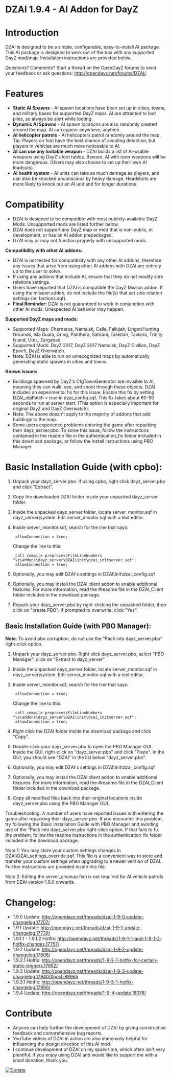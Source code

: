 DZAI 1.9.4 - AI Addon for DayZ
============


Introduction
============

DZAI is designed to be a simple, configurable, easy-to-install AI package. This AI package is designed to work out of the box with any supported DayZ mod/map. Installation instructions are provided below.

Questions? Comments? Start a thread on the OpenDayZ forums to send your feedback or ask questions: http://opendayz.net/forums/DZAI/.

Features
============

- <b>Static AI Spawns</b> - AI spawn locations have been set up in cities, towns, and military bases for supported DayZ maps. AI are attracted to loot piles, so always be alert while looting.
- <b>Dynamic AI Spawns</b> - AI spawn locations are also randomly created around the map. AI can appear anywhere, anytime.
- <b>AI helicopter patrols</b> - AI helicopters patrol randomly around the map. Tip: Players on foot have the best chance of avoiding detection, but players in vehicles are much more noticeable to AI.
- <b>AI can use any lootable weapon</b> - DZAI builds a list of AI-usable weapons using DayZ's loot tables. Beware, AI with rarer weapons will be more dangerous. (Users may also choose to set up their own AI loadouts).
- <b>AI health system</b> - AI units can take as much damage as players, and can also be knocked unconscious by heavy damage. Headshots are more likely to knock out an AI unit and for longer durations.

Compatibility
============

- DZAI is designed to be compatible with most publicly-available DayZ Mods. Unsupported mods are listed further below.
- DZAI does not support any DayZ map or mod that is non-public, in development, or has an AI addon prepackaged.
- DZAI may or may not function properly with unsupported mods.

<b>Compatibility with other AI addons:</b>

- DZAI is not tested for compatibility with any other AI addons, therefore any issues that arise from using other AI addons with DZAI are entirely up to the user to solve.
- If using any addons that include AI, ensure that they do not modify side relations settings.
- Users have reported that DZAI is compatible the DayZ Misson addon. If using the mission addon, do not include the file(s) that set side relation settings (ie: factions.sqf).
- <b>Final Reminder:</b> DZAI is not guaranteed to work in conjunction with other AI mods. Unexpected AI behavior may happen.

<b>Supported DayZ maps and mods:</b>

- Supported Maps: Chernarus, Namalsk, Celle, Fallujah, Lingor/Hunting Grounds, Isla Duala, Oring, Panthera, Sahrani, Takistan, Taviana, Trinity Island, Utes, Zargabad.
- Supported Mods: DayZ 2017, DayZ 2017 Namalsk, DayZ Civilian, DayZ Epoch, DayZ Overwatch.
- Note: DZAI is able to run on unrecognized maps by automatically generating static spawns in cities and towns.

<b>Known Issues:</b>

- Buildings spawned by DayZ's CfgTownGenerator are invisible to AI, meaning they can walk, see, and shoot through these objects. DZAI includes an experimental fix for this issue. Enable this fix by setting DZAI_objPatch = true in dzai_config.sqf. This fix takes about 60-90 seconds to run at server start. (This option is especially important for original DayZ and DayZ Overwatch).
- Note: The above doesn't apply to the majority of addons that add buildings to the map.
- Some users experience problems entering the game after repacking their dayz_server.pbo. To solve this issue, follow the instructions contained in the readme file in the authentication_fix folder included in this download package, or follow the install instructions
using PBO Manager.

Basic Installation Guide (with cpbo):
============

1. Unpack your dayz_server.pbo. If using cpbo, right click dayz_server.pbo and click "Extract".
2. Copy the downloaded DZAI folder inside your unpacked dayz_server folder.
3. Inside the unpacked dayz_server folder, locate server_monitor.sqf in dayz_server\system\. Edit server_monitor.sqf with a text editor.
4. Inside server_monitor.sqf, search for the line that says:

		allowConnection = true;

	Change the line to this:

		call compile preprocessFileLineNumbers "\z\addons\dayz_server\DZAI\init\dzai_initserver.sqf";
		allowConnection = true;
	
5. Optionally, you may edit DZAI's settings in DZAI\init\dzai_config.sqf
6. Optionally, you may install the DZAI client addon to enable additional features. For more information, read the #readme file in the DZAI_Client folder included in the download package.
7. Repack your dayz_server.pbo by right-clicking the unpacked folder, then click on "create PBO". If prompted to overwrite, click "Yes".


Basic Installation Guide (with PBO Manager):
----------------------------------------------------

**Note**: To avoid pbo corruption, do not use the "Pack into dayz_server.pbo" right-click option.

1. Unpack your dayz_server.pbo. Right click dayz_server.pbo, select "PBO Manager", click on "Extract to dayz_server\"
2. Inside the unpacked dayz_server folder, locate server_monitor.sqf in dayz_server\system\. Edit server_monitor.sqf with a text editor.
3. Inside server_monitor.sqf, search for the line that says:

		allowConnection = true;

	Change the line to this:

		call compile preprocessFileLineNumbers "\z\addons\dayz_server\DZAI\init\dzai_initserver.sqf";
		allowConnection = true;
		
4. Right click the DZAI folder inside the download package and click "Copy".
5. Double-click your dayz_server.pbo to open the PBO Manager GUI. Inside the GUI, right-click on "dayz_server.pbo" and click "Paste". In the GUI, you should see "DZAI" in the list below "dayz_server.pbo".
6. Optionally, you may edit DZAI's settings in DZAI\init\dzai_config.sqf
7. Optionally, you may install the DZAI client addon to enable additional features. For more information, read the #readme file in the DZAI_Client folder included in the download package.
8. Copy all modified files back into their original locations inside dayz_server.pbo using the PBO Manager GUI.


Troubleshooting: A number of users have reported issues with entering the game after repacking their dayz_server.pbo. 
If you encounter this problem, try following the Basic Installation Guide with PBO Manager and avoiding use of the "Pack into dayz_server.pbo
right-click option. If that fails to fix the problem, follow the readme instructions in the authentication_fix folder included in the download package.

Note 1: You may store your custom settings changes in DZAI\DZAI_settings_override.sqf. This file is a convenient way to store and transfer your custom settings when upgrading to a newer version of DZAI. Further instructions are provided inside this file.

Note 2: Editing the server_cleanup.fsm is not required for AI vehicle patrols from DZAI version 1.8.0 onwards.


Changelog:
============

- 1.9.0 Update: http://opendayz.net/threads/dzai-1-9-0-update-changelog.17707/
- 1.9.1 Update: http://opendayz.net/threads/dzai-1-9-1-update-changelog.17739/
- 1.9.1.1 - 1.9.1.2 Hotfix: http://opendayz.net/threads/1-9-1-1-and-1-9-1-2-hotfix-changes.17757/
- 1.9.2 Update: http://opendayz.net/threads/dzai-1-9-2-update-changelog.17808/
- 1.9.2.1 Hotfix: http://opendayz.net/threads/1-9-2-1-hotfix-for-certain-static-triggers.17852/
- 1.9.3 Update: http://opendayz.net/threads/dzai-1-9-3-update-changelog.17940/#post-89965
- 1.9.3.1 Hotfix: http://opendayz.net/threads/1-9-3-1-hotfix-changelog.17990/
- 1.9.4 Update: http://opendayz.net/threads/1-9-4-update.18076/


Contribute
============

- Anyone can help further the development of DZAI by giving constructive feedback and comprehensive bug reports. 
- YouTube videos of DZAI in action are also immensely helpful for influencing the design direction of this AI mod.
- I continue development of DZAI on my spare time, which often isn't very plentiful. If you enjoy using DZAI and would like to support me with a small donation, thank you.


[![Donate](https://www.paypalobjects.com/en_US/i/btn/btn_donate_LG.gif)](https://www.paypal.com/cgi-bin/webscr?cmd=_s-xclick&hosted_button_id=9PESMPV4SQFDJ)
